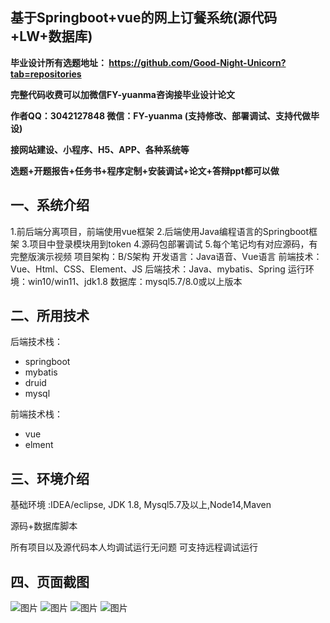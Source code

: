 ## 基于Springboot+vue的网上订餐系统(源代码+LW+数据库)
**毕业设计所有选题地址： https://github.com/Good-Night-Unicorn?tab=repositories**

**完整代码收费可以加微信FY-yuanma咨询接毕业设计论文**

**作者QQ：3042127848 微信：FY-yuanma (支持修改、部署调试、支持代做毕设)**

**接网站建设、小程序、H5、APP、各种系统等**

**选题+开题报告+任务书+程序定制+安装调试+论文+答辩ppt都可以做**

## 一、系统介绍

1.前后端分离项目，前端使用vue框架
2.后端使用Java编程语言的Springboot框架
3.项目中登录模块用到token
4.源码包部署调试
5.每个笔记均有对应源码，有完整版演示视频
项目架构：B/S架构
开发语言：Java语音、Vue语言
前端技术：Vue、Html、CSS、Element、JS
后端技术：Java、mybatis、Spring
运行环境：win10/win11、jdk1.8
数据库：mysql5.7/8.0或以上版本

## 二、所用技术

后端技术栈：

- springboot
- mybatis
- druid
- mysql

前端技术栈：

- vue
- elment



## 三、环境介绍

基础环境 :IDEA/eclipse, JDK 1.8, Mysql5.7及以上,Node14,Maven

源码+数据库脚本

所有项目以及源代码本人均调试运行无问题 可支持远程调试运行

## 四、页面截图

![图片](https://github.com/Good-Night-Unicorn/SSM_Logistics-management-system/assets/84435241/f37b7291-3e4f-4240-9025-f70fb286c3db)
![图片](https://github.com/Good-Night-Unicorn/SSM_Logistics-management-system/assets/84435241/b0adcfa4-3bf4-4771-884c-161e7f598e1e)
![图片](https://github.com/Good-Night-Unicorn/SSM_Logistics-management-system/assets/84435241/ef345249-b63f-4c12-976f-8bdbd5a9b58e)
![图片](https://github.com/Good-Night-Unicorn/SSM_Logistics-management-system/assets/84435241/7cfe5f82-1a14-4bff-8eaf-b51698512bae)
